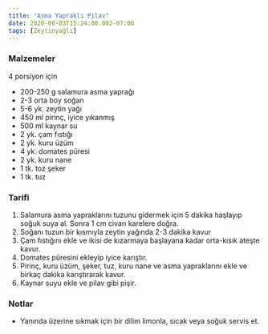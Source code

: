 ```yaml
---
title: "Asma Yapraklı Pilav"
date: 2020-06-03T15:24:00.002-07:00
tags: [Zeytinyağlı]
---
```


### Malzemeler

4 porsiyon için

- 200-250 g salamura asma yaprağı
- 2-3 orta boy soğan
- 5-6 yk. zeytin yağı
- 450 ml pirinç, iyice yıkanmış
- 500 ml kaynar su
- 2 yk. çam fıstığı
- 2 yk. kuru üzüm
- 4 yk. domates püresi
- 2 yk. kuru nane
- 1 tk. toz şeker
- 1 tk. tuz

### Tarifi

1. Salamura asma yapraklarını tuzunu gidermek için 5 dakika haşlayıp soğuk suya al. Sonra 1 cm civarı karelere doğra.
2. Soğanı tuzun bir kısmıyla zeytin yağında 2-3 dakika kavur
3. Çam fıstığını ekle ve ikisi de kızarmaya başlayana kadar orta-kısık ateşte kavur.
4. Domates püresini ekleyip iyice karıştır.
5. Pirinç, kuru üzüm, şeker, tuz, kuru nane ve asma yapraklarını ekle ve birkaç dakika karıştırarak kavur.
6. Kaynar suyu ekle ve pilav gibi pişir.

### Notlar

- Yanında üzerine sıkmak için bir dilim limonla, sıcak veya soğuk servis et.
